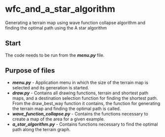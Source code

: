 # wfc_and_a_star_algorithm
Generating a terrain map using wave function collapse algorithm and finding the optimal path using the A star algorithm
## Start
The code needs to be run from the **_menu.py_** file.
## Purpose of files
- **_menu.py_** - Application menu in which the size of the terrain map is selected and its generation is started.
- **_draw.py_** - Contains all drawing functions, terrain and shortest path maps, and a destination selection function for finding the shortest path. From the draw_best_way function it contains, the function for generating the terrain map and finding the optimal path is called.
- **_wave_function_collapse.py_** - Contains the functions necessary to create a map of the area for a given example.
- **_a_star_algorithm.py_** - Contains functions necessary to find the optimal path along the terrain graph.
